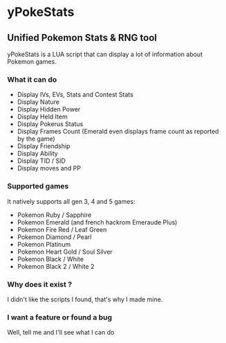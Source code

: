 # yPokeStats
## Unified Pokemon Stats & RNG tool
yPokeStats is a LUA script that can display a lot of information about Pokemon games.

### What it can do
* Display IVs, EVs, Stats and Contest Stats
* Display Nature
* Display Hidden Power
* Display Held Item
* Display Pokerus Status
* Display Frames Count (Emerald even displays frame count as reported by the game)
* Display Friendship 
* Display Ability
* Display TID / SID
* Display moves and PP

### Supported games
It natively supports all gen 3, 4 and 5 games:
* Pokemon Ruby / Sapphire
* Pokemon Emerald (and french hackrom Emeraude Plus)
* Pokemon Fire Red / Leaf Green
* Pokemon Diamond / Pearl
* Pokemon Platinum
* Pokemon Heart Gold / Soul Silver
* Pokemon Black / White
* Pokemon Black 2 / White 2

### Why does it exist ?
I didn't like the scripts I found, that's why I made mine.

### I want a feature or found a bug
Well, tell me and I'll see what I can do
